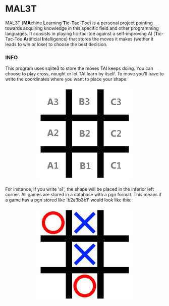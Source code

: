 # MAL3T
MAL3T (**MA**chine **L**earning **T**ic-**T**ac-**T**oe) is a personal project pointing towards acquiring knowledge in this specific field and other programming languages. It consists in playing tic-tac-toe against a self-improving AI (**T**ic-Tac-Toe **A**rtificial **I**ntelligence) that stores the moves it makes (wether it leads to win or lose) to choose the best decision.

### INFO
This program uses sqlite3 to store the moves TAI keeps doing. You can choose to play cross, nought or let TAI learn by itself. To move you'll have to write the coordinates where you want to place your shape:

<p align="center"><img src="https://github.com/Forensor/mal3t/blob/master/img/coords.png"></p>
For instance, if you write 'a1', the shape will be placed in the inferior left corner. All games are stored in a database with a pgn format. This means if a game has a pgn stored like 'b2a3b3b1' would look like this:
<p align="center"><img src="https://github.com/Forensor/mal3t/blob/master/img/samplegame.png"></p>

